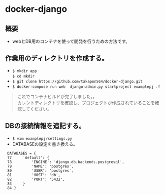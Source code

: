 # docker-django

## 概要  
  * webとDB用のコンテナを使って開発を行うための方法です。


## 作業用のディレクトリを作成する。  
* `$ mkdir app`  
`$ cd mkdir`  
* `$ git clone https://github.com/takapon564/docker-django.git`  
* `$ docker-compose run web  django-admin.py startproject examplepj .f`
> これでコンテナビルドが完了しました。。  
カレントディレクトリを確認し、プロジェクトが作成されていることを確認してください。  
## DBの接続情報を追記する。
* `$ vim examplepj/settings.py`  
* DATABASEの設定を書き換える。  
```
 DATABASES = {
 77     'default': {
 78         'ENGINE': 'django.db.backends.postgresql',
 79         'NAME': 'postgres',
 80         'USER': 'postgres',
 81         'HOST': 'db',
 82         'PORT': '5432',
 83     }
 84 }
```

